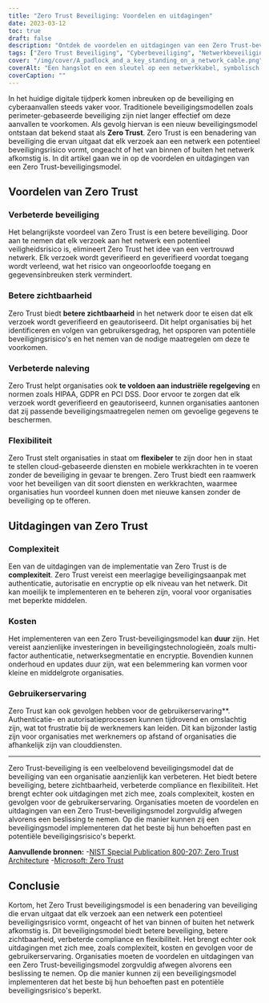 ```yaml
---
title: "Zero Trust Beveiliging: Voordelen en uitdagingen"
date: 2023-03-12
toc: true
draft: false
description: "Ontdek de voordelen en uitdagingen van een Zero Trust-beveiligingsmodel in het huidige digitale tijdperk."
tags: ["Zero Trust Beveiliging", "Cyberbeveiliging", "Netwerkbeveiliging", "Cloudbeveiliging", "Gegevensbescherming", "Veiligheidsmodel", "Authenticatie", "Autorisatie", "Encryptie", "Naleving", "HIPAA", "GDPR", "PCI DSS", "Gebruikerservaring", "Kosten", "Complexiteit", "Meerlagige beveiliging", "Zichtbaarheid", "Flexibiliteit", "Inbreuken op de beveiliging"]
cover: "/img/cover/A_padlock_and_a_key_standing_on_a_network_cable.png"
coverAlt: "Een hangslot en een sleutel op een netwerkkabel, symbolisch voor Zero Trust Security."
coverCaption: ""
---
```


In het huidige digitale tijdperk komen inbreuken op de beveiliging en cyberaanvallen steeds vaker voor. Traditionele beveiligingsmodellen zoals perimeter-gebaseerde beveiliging zijn niet langer effectief om deze aanvallen te voorkomen. Als gevolg hiervan is een nieuw beveiligingsmodel ontstaan dat bekend staat als **Zero Trust**. Zero Trust is een benadering van beveiliging die ervan uitgaat dat elk verzoek aan een netwerk een potentieel beveiligingsrisico vormt, ongeacht of het van binnen of buiten het netwerk afkomstig is. In dit artikel gaan we in op de voordelen en uitdagingen van een Zero Trust-beveiligingsmodel.

## Voordelen van Zero Trust

### Verbeterde beveiliging

Het belangrijkste voordeel van Zero Trust is een betere beveiliging. Door aan te nemen dat elk verzoek aan het netwerk een potentieel veiligheidsrisico is, elimineert Zero Trust het idee van een vertrouwd netwerk. Elk verzoek wordt geverifieerd en geverifieerd voordat toegang wordt verleend, wat het risico van ongeoorloofde toegang en gegevensinbreuken sterk vermindert.

### Betere zichtbaarheid

Zero Trust biedt **betere zichtbaarheid** in het netwerk door te eisen dat elk verzoek wordt geverifieerd en geautoriseerd. Dit helpt organisaties bij het identificeren en volgen van gebruikersgedrag, het opsporen van potentiële beveiligingsrisico's en het nemen van de nodige maatregelen om deze te voorkomen.

### Verbeterde naleving

Zero Trust helpt organisaties ook **te voldoen aan industriële regelgeving** en normen zoals HIPAA, GDPR en PCI DSS. Door ervoor te zorgen dat elk verzoek wordt geverifieerd en geautoriseerd, kunnen organisaties aantonen dat zij passende beveiligingsmaatregelen nemen om gevoelige gegevens te beschermen.

### Flexibiliteit

Zero Trust stelt organisaties in staat om **flexibeler** te zijn door hen in staat te stellen cloud-gebaseerde diensten en mobiele werkkrachten in te voeren zonder de beveiliging in gevaar te brengen. Zero Trust biedt een raamwerk voor het beveiligen van dit soort diensten en werkkrachten, waarmee organisaties hun voordeel kunnen doen met nieuwe kansen zonder de beveiliging op te offeren.

## Uitdagingen van Zero Trust

### Complexiteit

Een van de uitdagingen van de implementatie van Zero Trust is de **complexiteit**. Zero Trust vereist een meerlagige beveiligingsaanpak met authenticatie, autorisatie en encryptie op elk niveau van het netwerk. Dit kan moeilijk te implementeren en te beheren zijn, vooral voor organisaties met beperkte middelen.

### Kosten

Het implementeren van een Zero Trust-beveiligingsmodel kan **duur** zijn. Het vereist aanzienlijke investeringen in beveiligingstechnologieën, zoals multi-factor authenticatie, netwerksegmentatie en encryptie. Bovendien kunnen onderhoud en updates duur zijn, wat een belemmering kan vormen voor kleine en middelgrote organisaties.

### Gebruikerservaring

Zero Trust kan ook gevolgen hebben voor de gebruikerservaring**. Authenticatie- en autorisatieprocessen kunnen tijdrovend en omslachtig zijn, wat tot frustratie bij de werknemers kan leiden. Dit kan bijzonder lastig zijn voor organisaties met werknemers op afstand of organisaties die afhankelijk zijn van clouddiensten.

______

Zero Trust-beveiliging is een veelbelovend beveiligingsmodel dat de beveiliging van een organisatie aanzienlijk kan verbeteren. Het biedt betere beveiliging, betere zichtbaarheid, verbeterde compliance en flexibiliteit. Het brengt echter ook uitdagingen met zich mee, zoals complexiteit, kosten en gevolgen voor de gebruikerservaring. Organisaties moeten de voordelen en uitdagingen van een Zero Trust-beveiligingsmodel zorgvuldig afwegen alvorens een beslissing te nemen. Op die manier kunnen zij een beveiligingsmodel implementeren dat het beste bij hun behoeften past en potentiële beveiligingsrisico's beperkt.

**Aanvullende bronnen:**
-[NIST Special Publication 800-207: Zero Trust Architecture](https://csrc.nist.gov/publications/detail/sp/800-207/final)
-[Microsoft: Zero Trust](https://www.microsoft.com/en-us/security/business/zero-trust)

## Conclusie

Kortom, het Zero Trust beveiligingsmodel is een benadering van beveiliging die ervan uitgaat dat elk verzoek aan een netwerk een potentieel beveiligingsrisico vormt, ongeacht of het van binnen of buiten het netwerk afkomstig is. Dit beveiligingsmodel biedt betere beveiliging, betere zichtbaarheid, verbeterde compliance en flexibiliteit. Het brengt echter ook uitdagingen met zich mee, zoals complexiteit, kosten en gevolgen voor de gebruikerservaring. Organisaties moeten de voordelen en uitdagingen van een Zero Trust-beveiligingsmodel zorgvuldig afwegen alvorens een beslissing te nemen. Op die manier kunnen zij een beveiligingsmodel implementeren dat het beste bij hun behoeften past en potentiële beveiligingsrisico's beperkt.
